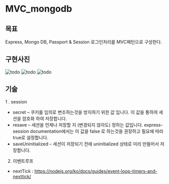 # MVC_mongodb

## 목표
Express, Mongo DB, Passport & Session 로그인처리를 MVC패턴으로 구성한다.

## 구현사진 
![todo](../img/todomvc.png)
![todo](../img/todomvc01.png)
![todo](../img/todomvc02.png) 

## 기술
1 . session 
 - secret – 쿠키를 임의로 변조하는것을 방지하기 위한 값 입니다. 이 값을 통하여 세션을 암호화 하여 저장합니다.
 - resave – 세션을 언제나 저장할 지 (변경되지 않아도) 정하는 값입니다. express-session documentation에서는 이 값을 false 로 하는것을 권장하고 필요에 따라 true로 설정합니다.
 - saveUninitialized – 세션이 저장되기 전에 uninitialized 상태로 미리 만들어서 저장합니다.
 
2. 이벤트루프
 - nextTick : https://nodejs.org/ko/docs/guides/event-loop-timers-and-nexttick/ 
